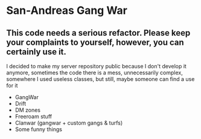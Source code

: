 # San-Andreas Gang War

## This code needs a serious refactor. Please keep your complaints to yourself, however, you can certainly use it.

I decided to make my server repository public because I don't develop it anymore, sometimes the code there is a mess, unnecessarily complex, somewhere I used useless classes, but still, maybe someone can find a use for it

- GangWar
- Drift
- DM zones
- Freeroam stuff
- Clanwar (gangwar + custom gangs & turfs)
- Some funny things

